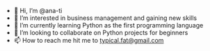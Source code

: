 - 👋 Hi, I’m @ana-ti
- 👀 I’m interested in business management and gaining new skills
- 🌱 I’m currently learning Python as the first programming language 
- 💞️ I’m looking to collaborate on Python projects for beginners
- 📫 How to reach me hit me to typical.fat@gmail.com

<!---
ana-ti/ana-ti is a ✨ special ✨ repository because its `README.md` (this file) appears on your GitHub profile.
You can click the Preview link to take a look at your changes.
--->
